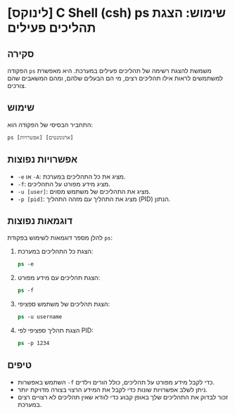 # [לינוקס] C Shell (csh) ps שימוש: הצגת תהליכים פעילים

## סקירה
הפקודה `ps` משמשת להצגת רשימה של תהליכים פעילים במערכת. היא מאפשרת למשתמשים לראות אילו תהליכים רצים, מי הם הבעלים שלהם, ומהם המשאבים שהם צורכים.

## שימוש
התחביר הבסיסי של הפקודה הוא:
```
ps [אפשרויות] [ארגומנטים]
```

## אפשרויות נפוצות
- `-e` או `-A`: מציג את כל התהליכים במערכת.
- `-f`: מציג מידע מפורט על התהליכים.
- `-u [user]`: מציג את התהליכים של משתמש מסוים.
- `-p [pid]`: מציג את התהליך עם מזהה התהליך (PID) הנתון.

## דוגמאות נפוצות
להלן מספר דוגמאות לשימוש בפקודת `ps`:

1. הצגת כל התהליכים במערכת:
   ```csh
   ps -e
   ```

2. הצגת תהליכים עם מידע מפורט:
   ```csh
   ps -f
   ```

3. הצגת תהליכים של משתמש ספציפי:
   ```csh
   ps -u username
   ```

4. הצגת תהליך ספציפי לפי PID:
   ```csh
   ps -p 1234
   ```

## טיפים
- השתמש באפשרות `-f` כדי לקבל מידע מפורט על תהליכים, כולל הורים וילדים.
- ניתן לשלב אפשרויות שונות כדי לקבל את המידע הרצוי בצורה מדויקת יותר.
- זכור לבדוק את התהליכים שלך באופן קבוע כדי לוודא שאין תהליכים לא רצויים רצים במערכת.